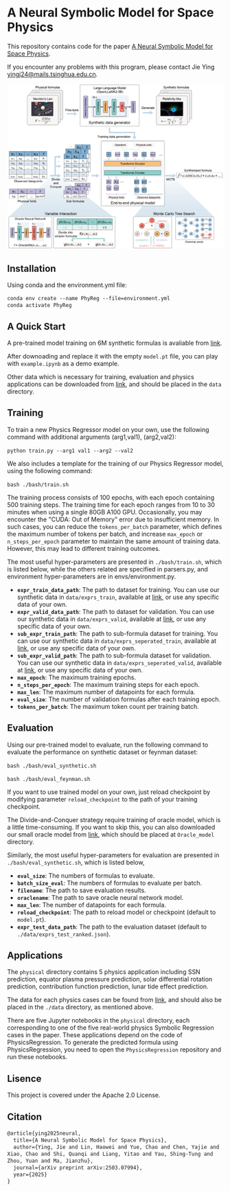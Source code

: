 # A Neural Symbolic Model for Space Physics

This repository contains code for the paper [A Neural Symbolic Model for Space Physics](XXX).

If you encounter any problems with this program, please contact Jie Ying yingj24@mails.tsinghua.edu.cn.

![OverallFramework](figs/frameworks.png)

## Installation

Using conda and the environment.yml file:

```
conda env create --name PhyReg --file=environment.yml
conda activate PhyReg
```

## A Quick Start

A pre-trained model training on 6M synthetic formulas is avaliable from [link](https://drive.google.com/drive/folders/14M0Ed0gvSKmtuTOornfEoup8l48IfEUW).

After downoading and replace it with the empty `model.pt` file, you can play with `example.ipynb` as a demo example.

Other data which is necessary for training, evaluation and physics applications can be downloaded from [link](https://drive.google.com/drive/folders/17rbDLb2ZBgK9DidJtb1nyBFmGtOokhYs), and should be placed in the `data` directory.

## Training

To train a new Physics Regressor model on your own, use the following command with additional arguments (arg1,val1), (arg2,val2):

`python train.py --arg1 val1 --arg2 --val2`

We also includes a template for the training of our Physics Regressor model, using the following command:

`bash ./bash/train.sh`

The training process consists of 100 epochs, with each epoch containing 500 training steps. The training time for each epoch ranges from 10 to 30 minutes when using a single 80GB A100 GPU. Occasionally, you may encounter the "CUDA: Out of Memory" error due to insufficient memory. In such cases, you can reduce the `tokens_per_batch` parameter, which defines the maximum number of tokens per batch, and increase `max_epoch` or `n_steps_per_epoch` parameter to maintain the same amount of training data. However, this may lead to different training outcomes.

The most useful hyper-parameters are presented in `./bash/train.sh`, which is listed below, while the others related are specified in parsers.py, and environment hyper-parameters are in envs/environment.py.

- **`expr_train_data_path`**: The path to dataset for training. You can use our synthetic data in `data/exprs_train`, available at [link](https://drive.google.com/drive/folders/17rbDLb2ZBgK9DidJtb1nyBFmGtOokhYs), or use any specific data of your own.
- **`expr_valid_data_path`**: The path to dataset for validation. You can use our synthetic data in `data/exprs_valid`, available at [link](https://drive.google.com/drive/folders/17rbDLb2ZBgK9DidJtb1nyBFmGtOokhYs), or use any specific data of your own.
- **`sub_expr_train_path`**: The path to sub-formula dataset for training. You can use our synthetic data in `data/exprs_seperated_train`, available at [link](https://drive.google.com/drive/folders/17rbDLb2ZBgK9DidJtb1nyBFmGtOokhYs), or use any specific data of your own.
- **`sub_expr_valid_path`**: The path to sub-formula dataset for validation. You can use our synthetic data in `data/exprs_seperated_valid`, available at [link](https://drive.google.com/drive/folders/17rbDLb2ZBgK9DidJtb1nyBFmGtOokhYs), or use any specific data of your own.
- **`max_epoch`**: The maximum training epochs.
- **`n_steps_per_epoch`**: The maximum training steps for each epoch.
- **`max_len`**: The maximum number of datapoints for each formula.
- **`eval_size`**: The number of validation formulas after each training epoch.
- **`tokens_per_batch`**: The maximum token count per training batch.

## Evaluation

Using our pre-trained model to evaluate, run the following command to evaluate the performance on synthetic dataset or feynman dataset:

`bash ./bash/eval_synthetic.sh`

`bash ./bash/eval_feynman.sh`

If you want to use trained model on your own, just reload checkpoint by modifying parameter `reload_checkpoint` to the path of your training checkpoint.

The Divide-and-Conquer strategy require training of oracle model, which is a little time-consuming. If you want to skip this, you can also downloaded our small oracle model from [link](https://drive.google.com/drive/folders/1VfH7Rp25U_pE504uhEd7dhSyvsBSXHdo), which should be placed at `Oracle_model` directory.

Similarly, the most useful hyper-parameters for evaluation are presented in `./bash/eval_synthetic.sh`, which is listed below,

- **`eval_size`**: The numbers of formulas to evaluate.
- **`batch_size_eval`**: The numbers of formulas to evaluate per batch.
- **`filename`**: The path to save evaluation results.
- **`oraclename`**: The path to save oracle neural network model.
- **`max_len`**: The number of datapoints for each formula.
- **`reload_checkpoint`**: The path to reload model or checkpoint (default to `model.pt`).
- **`expr_test_data_path`**: The path to the evaluation dataset (default to `./data/exprs_test_ranked.json`).

## Applications

The `physical` directory contains 5 physics application including SSN prediction, equator plasma pressure prediction, solar differential rotation prediction, contribution function prediction, lunar tide effect prediction.

The data for each physics cases can be found from [link](https://drive.google.com/drive/folders/17rbDLb2ZBgK9DidJtb1nyBFmGtOokhYs), and should also be placed in the `./data` directory, as mentioned above.

There are five Jupyter notebooks in the `physical` directory, each corresponding to one of the five real-world physics Symbolic Regression cases in the paper. These applications depend on the code of PhysicsRegression. To generate the predicted formula using PhysicsRegression, you need to open the `PhysicsRegression` repository and run these notebooks.

## Lisence

This project is covered under the Apache 2.0 License.

## Citation

```
@article{ying2025neural,
  title={A Neural Symbolic Model for Space Physics},
  author={Ying, Jie and Lin, Haowei and Yue, Chao and Chen, Yajie and Xiao, Chao and Shi, Quanqi and Liang, Yitao and Yau, Shing-Tung and Zhou, Yuan and Ma, Jianzhu},
  journal={arXiv preprint arXiv:2503.07994},
  year={2025}
}
```